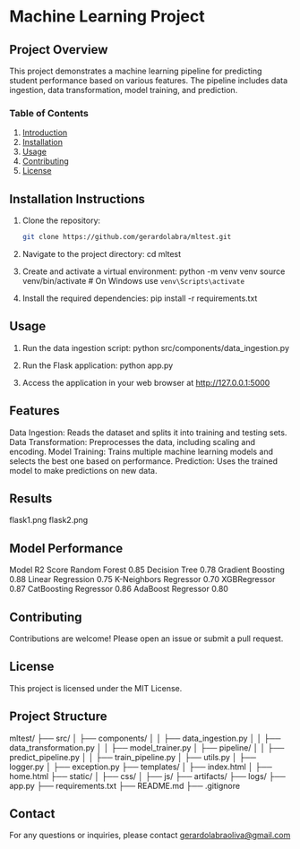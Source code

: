 # Machine Learning Project

## Project Overview
This project demonstrates a machine learning pipeline for predicting student performance based on various features. The pipeline includes data ingestion, data transformation, model training, and prediction.

### Table of Contents
1. [Introduction](#introduction)
2. [Installation](#installation)
3. [Usage](#usage)
4. [Contributing](#contributing)
5. [License](#license)

## Installation Instructions
1. Clone the repository:
   ```sh
   git clone https://github.com/gerardolabra/mltest.git

2. Navigate to the project directory:
cd mltest

3. Create and activate a virtual environment:
python -m venv venv
source venv/bin/activate  # On Windows use `venv\Scripts\activate`

4. Install the required dependencies:
pip install -r requirements.txt

## Usage
1. Run the data ingestion script:
python src/components/data_ingestion.py

2. Run the Flask application:
python app.py

3. Access the application in your web browser at
http://127.0.0.1:5000

## Features
Data Ingestion: Reads the dataset and splits it into training and testing sets.
Data Transformation: Preprocesses the data, including scaling and encoding.
Model Training: Trains multiple machine learning models and selects the best one based on performance.
Prediction: Uses the trained model to make predictions on new data.

## Results
flask1.png
flask2.png


## Model Performance

Model	R2 Score
Random Forest	0.85
Decision Tree	0.78
Gradient Boosting	0.88
Linear Regression	0.75
K-Neighbors Regressor	0.70
XGBRegressor	0.87
CatBoosting Regressor	0.86
AdaBoost Regressor	0.80

## Contributing
Contributions are welcome! Please open an issue or submit a pull request.

## License
This project is licensed under the MIT License.

## Project Structure
mltest/
├── src/
│   ├── components/
│   │   ├── data_ingestion.py
│   │   ├── data_transformation.py
│   │   ├── model_trainer.py
│   ├── pipeline/
│   │   ├── predict_pipeline.py
│   │   ├── train_pipeline.py
│   ├── utils.py
│   ├── logger.py
│   ├── exception.py
├── templates/
│   ├── index.html
│   ├── home.html
├── static/
│   ├── css/
│   ├── js/
├── artifacts/
├── logs/
├── app.py
├── requirements.txt
├── README.md
├── .gitignore

## Contact
For any questions or inquiries, please contact gerardolabraoliva@gmail.com

